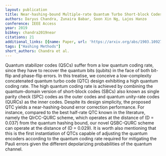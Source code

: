 ```yaml
---
layout: publication
title: Near-hashing-bound Multiple-rate Quantum Turbo Short-block Codes
authors: Daryus Chandra, Zunaira Babar, Soon Xin Ng, Lajos Hanzo
conference: IEEE Access
year: 2019
bibkey: chandra2019near
citations: 21
additional_links: [{name: Paper, url: 'https://arxiv.org/abs/1903.10927'}]
tags: ["Hashing Methods"]
short_authors: Chandra et al.
---
```

Quantum stabilizer codes (QSCs) suffer from a low quantum coding rate, since
they have to recover the quantum bits (qubits) in the face of both bit-flip and
phase-flip errors. In this treatise, we conceive a low-complexity concatenated
quantum turbo code (QTC) design exhibiting a high quantum coding rate. The high
quantum coding rate is achieved by combining the quantum-domain version of
short-block codes (SBCs) also known as single parity check (SPC) codes as the
outer codes and quantum unity-rate codes (QURCs) as the inner codes. Despite
its design simplicity, the proposed QTC yields a near-hashing-bound error
correction performance. For instance, compared to the best half-rate QTC known
in the literature, namely the QIrCC-QURC scheme, which operates at the distance
of \(D = 0.037\) from the quantum hashing bound, our novel QSBC-QURC scheme can
operate at the distance of \(D = 0.029\). It is worth also mentioning that this
is the first instantiation of QTCs capable of adjusting the quantum encoders
according to the quantum coding rate required for mitigating the Pauli errors
given the different depolarizing probabilities of the quantum channel.